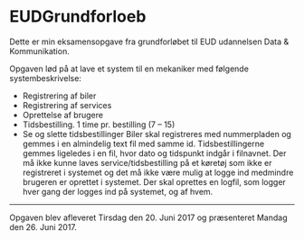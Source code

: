 # EUDGrundforloeb
Dette er min eksamensopgave fra grundforløbet til EUD udannelsen Data & Kommunikation.

Opgaven lød på at lave et system til en mekaniker med følgende systembeskrivelse:
- Registrering af biler
- Registrering af services
- Oprettelse af brugere
- Tidsbestilling. 1 time pr. bestilling (7 – 15)
- Se og slette tidsbestillinger
Biler skal registreres med nummerpladen og gemmes i en almindelig text fil med samme id.
Tidsbestillingerne gemmes ligeledes i en fil, hvor dato og tidspunkt indgår i filnavnet. Der må ikke kunne
laves service/tidsbestilling på et køretøj som ikke er registreret i systemet og det må ikke være mulig at
logge ind medmindre brugeren er oprettet i systemet. Der skal oprettes en logfil, som logger hver gang der
logges ind på systemet, og af hvem.
___________________________________________________________________________________________________________

Opgaven blev afleveret Tirsdag den 20. Juni 2017 og præsenteret Mandag den 26. Juni 2017.
